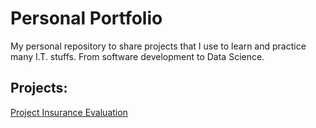 # Personal Portfolio
My personal repository to share projects that I use to learn and practice many I.T. stuffs. From software development to Data Science.

## Projects:
[Project Insurance Evaluation](https://github.com/wsbrito/portfolio/blob/master/project-insurance-evaluation/README.md)
